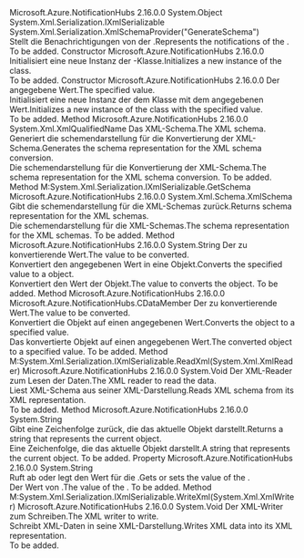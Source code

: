 <Type Name="CDataMember" FullName="Microsoft.Azure.NotificationHubs.CDataMember">
  <TypeSignature Language="C#" Value="public sealed class CDataMember : System.Xml.Serialization.IXmlSerializable" />
  <TypeSignature Language="ILAsm" Value=".class public auto ansi sealed beforefieldinit CDataMember extends System.Object implements class System.Xml.Serialization.IXmlSerializable" />
  <TypeSignature Language="DocId" Value="T:Microsoft.Azure.NotificationHubs.CDataMember" />
  <TypeSignature Language="VB.NET" Value="Public NotInheritable Class CDataMember&#xA;Implements IXmlSerializable" />
  <TypeSignature Language="F#" Value="type CDataMember = class&#xA;    interface IXmlSerializable" />
  <AssemblyInfo>
    <AssemblyName>Microsoft.Azure.NotificationHubs</AssemblyName>
    <AssemblyVersion>2.16.0.0</AssemblyVersion>
  </AssemblyInfo>
  <Base>
    <BaseTypeName>System.Object</BaseTypeName>
  </Base>
  <Interfaces>
    <Interface>
      <InterfaceName>System.Xml.Serialization.IXmlSerializable</InterfaceName>
    </Interface>
  </Interfaces>
  <Attributes>
    <Attribute>
      <AttributeName>System.Xml.Serialization.XmlSchemaProvider("GenerateSchema")</AttributeName>
    </Attribute>
  </Attributes>
  <Docs>
    <summary><span data-ttu-id="a8f03-101">Stellt die Benachrichtigungen von der <see cref="T:Microsoft.Azure.NotificationHubs.CDataMember" />.</span><span class="sxs-lookup"><span data-stu-id="a8f03-101">Represents the notifications of the <see cref="T:Microsoft.Azure.NotificationHubs.CDataMember" />.</span></span></summary>
    <remarks>To be added.</remarks>
  </Docs>
  <Members>
    <Member MemberName=".ctor">
      <MemberSignature Language="C#" Value="public CDataMember ();" />
      <MemberSignature Language="ILAsm" Value=".method public hidebysig specialname rtspecialname instance void .ctor() cil managed" />
      <MemberSignature Language="DocId" Value="M:Microsoft.Azure.NotificationHubs.CDataMember.#ctor" />
      <MemberSignature Language="VB.NET" Value="Public Sub New ()" />
      <MemberType>Constructor</MemberType>
      <AssemblyInfo>
        <AssemblyName>Microsoft.Azure.NotificationHubs</AssemblyName>
        <AssemblyVersion>2.16.0.0</AssemblyVersion>
      </AssemblyInfo>
      <Parameters />
      <Docs>
        <summary><span data-ttu-id="a8f03-102">Initialisiert eine neue Instanz der <see cref="T:Microsoft.Azure.NotificationHubs.CDataMember" />-Klasse.</span><span class="sxs-lookup"><span data-stu-id="a8f03-102">Initializes a new instance of the <see cref="T:Microsoft.Azure.NotificationHubs.CDataMember" /> class.</span></span></summary>
        <remarks>To be added.</remarks>
      </Docs>
    </Member>
    <Member MemberName=".ctor">
      <MemberSignature Language="C#" Value="public CDataMember (string value);" />
      <MemberSignature Language="ILAsm" Value=".method public hidebysig specialname rtspecialname instance void .ctor(string value) cil managed" />
      <MemberSignature Language="DocId" Value="M:Microsoft.Azure.NotificationHubs.CDataMember.#ctor(System.String)" />
      <MemberSignature Language="VB.NET" Value="Public Sub New (value As String)" />
      <MemberSignature Language="F#" Value="new Microsoft.Azure.NotificationHubs.CDataMember : string -&gt; Microsoft.Azure.NotificationHubs.CDataMember" Usage="new Microsoft.Azure.NotificationHubs.CDataMember value" />
      <MemberType>Constructor</MemberType>
      <AssemblyInfo>
        <AssemblyName>Microsoft.Azure.NotificationHubs</AssemblyName>
        <AssemblyVersion>2.16.0.0</AssemblyVersion>
      </AssemblyInfo>
      <Parameters>
        <Parameter Name="value" Type="System.String" />
      </Parameters>
      <Docs>
        <param name="value"><span data-ttu-id="a8f03-103">Der angegebene Wert.</span><span class="sxs-lookup"><span data-stu-id="a8f03-103">The specified value.</span></span></param>
        <summary><span data-ttu-id="a8f03-104">Initialisiert eine neue Instanz der dem <see cref="T:Microsoft.Azure.NotificationHubs.CDataMember" /> Klasse mit dem angegebenen Wert.</span><span class="sxs-lookup"><span data-stu-id="a8f03-104">Initializes a new instance of the <see cref="T:Microsoft.Azure.NotificationHubs.CDataMember" /> class with the specified value.</span></span></summary>
        <remarks>To be added.</remarks>
      </Docs>
    </Member>
    <Member MemberName="GenerateSchema">
      <MemberSignature Language="C#" Value="public static System.Xml.XmlQualifiedName GenerateSchema (System.Xml.Schema.XmlSchemaSet xs);" />
      <MemberSignature Language="ILAsm" Value=".method public static hidebysig class System.Xml.XmlQualifiedName GenerateSchema(class System.Xml.Schema.XmlSchemaSet xs) cil managed" />
      <MemberSignature Language="DocId" Value="M:Microsoft.Azure.NotificationHubs.CDataMember.GenerateSchema(System.Xml.Schema.XmlSchemaSet)" />
      <MemberSignature Language="VB.NET" Value="Public Shared Function GenerateSchema (xs As XmlSchemaSet) As XmlQualifiedName" />
      <MemberSignature Language="F#" Value="static member GenerateSchema : System.Xml.Schema.XmlSchemaSet -&gt; System.Xml.XmlQualifiedName" Usage="Microsoft.Azure.NotificationHubs.CDataMember.GenerateSchema xs" />
      <MemberType>Method</MemberType>
      <AssemblyInfo>
        <AssemblyName>Microsoft.Azure.NotificationHubs</AssemblyName>
        <AssemblyVersion>2.16.0.0</AssemblyVersion>
      </AssemblyInfo>
      <ReturnValue>
        <ReturnType>System.Xml.XmlQualifiedName</ReturnType>
      </ReturnValue>
      <Parameters>
        <Parameter Name="xs" Type="System.Xml.Schema.XmlSchemaSet" />
      </Parameters>
      <Docs>
        <param name="xs"><span data-ttu-id="a8f03-105">Das XML-Schema.</span><span class="sxs-lookup"><span data-stu-id="a8f03-105">The XML schema.</span></span></param>
        <summary><span data-ttu-id="a8f03-106">Generiert die schemendarstellung für die Konvertierung der XML-Schema.</span><span class="sxs-lookup"><span data-stu-id="a8f03-106">Generates the schema representation for the XML schema conversion.</span></span></summary>
        <returns><span data-ttu-id="a8f03-107">Die schemendarstellung für die Konvertierung der XML-Schema.</span><span class="sxs-lookup"><span data-stu-id="a8f03-107">The schema representation for the XML schema conversion.</span></span></returns>
        <remarks>To be added.</remarks>
      </Docs>
    </Member>
    <Member MemberName="GetSchema">
      <MemberSignature Language="C#" Value="public System.Xml.Schema.XmlSchema GetSchema ();" />
      <MemberSignature Language="ILAsm" Value=".method public hidebysig newslot virtual instance class System.Xml.Schema.XmlSchema GetSchema() cil managed" />
      <MemberSignature Language="DocId" Value="M:Microsoft.Azure.NotificationHubs.CDataMember.GetSchema" />
      <MemberSignature Language="VB.NET" Value="Public Function GetSchema () As XmlSchema" />
      <MemberSignature Language="F#" Value="abstract member GetSchema : unit -&gt; System.Xml.Schema.XmlSchema&#xA;override this.GetSchema : unit -&gt; System.Xml.Schema.XmlSchema" Usage="cDataMember.GetSchema " />
      <MemberType>Method</MemberType>
      <Implements>
        <InterfaceMember>M:System.Xml.Serialization.IXmlSerializable.GetSchema</InterfaceMember>
      </Implements>
      <AssemblyInfo>
        <AssemblyName>Microsoft.Azure.NotificationHubs</AssemblyName>
        <AssemblyVersion>2.16.0.0</AssemblyVersion>
      </AssemblyInfo>
      <ReturnValue>
        <ReturnType>System.Xml.Schema.XmlSchema</ReturnType>
      </ReturnValue>
      <Parameters />
      <Docs>
        <summary><span data-ttu-id="a8f03-108">Gibt die schemendarstellung für die XML-Schemas zurück.</span><span class="sxs-lookup"><span data-stu-id="a8f03-108">Returns schema representation for the XML schemas.</span></span></summary>
        <returns><span data-ttu-id="a8f03-109">Die schemendarstellung für die XML-Schemas.</span><span class="sxs-lookup"><span data-stu-id="a8f03-109">The schema representation for the XML schemas.</span></span></returns>
        <remarks>To be added.</remarks>
      </Docs>
    </Member>
    <Member MemberName="op_Implicit">
      <MemberSignature Language="C#" Value="public static implicit operator string (Microsoft.Azure.NotificationHubs.CDataMember value);" />
      <MemberSignature Language="ILAsm" Value=".method public static hidebysig specialname string op_Implicit(class Microsoft.Azure.NotificationHubs.CDataMember value) cil managed" />
      <MemberSignature Language="DocId" Value="M:Microsoft.Azure.NotificationHubs.CDataMember.op_Implicit(Microsoft.Azure.NotificationHubs.CDataMember)~System.String" />
      <MemberSignature Language="VB.NET" Value="Public Shared Widening Operator CType (value As CDataMember) As String" />
      <MemberSignature Language="F#" Value="static member op_Implicit : Microsoft.Azure.NotificationHubs.CDataMember -&gt; string" Usage="Microsoft.Azure.NotificationHubs.CDataMember.op_Implicit value" />
      <MemberType>Method</MemberType>
      <AssemblyInfo>
        <AssemblyName>Microsoft.Azure.NotificationHubs</AssemblyName>
        <AssemblyVersion>2.16.0.0</AssemblyVersion>
      </AssemblyInfo>
      <ReturnValue>
        <ReturnType>System.String</ReturnType>
      </ReturnValue>
      <Parameters>
        <Parameter Name="value" Type="Microsoft.Azure.NotificationHubs.CDataMember" />
      </Parameters>
      <Docs>
        <param name="value"><span data-ttu-id="a8f03-110">Der zu konvertierende Wert.</span><span class="sxs-lookup"><span data-stu-id="a8f03-110">The value to be converted.</span></span></param>
        <summary><span data-ttu-id="a8f03-111">Konvertiert den angegebenen Wert in eine <see cref="T:Microsoft.Azure.NotificationHubs.CDataMember" /> Objekt.</span><span class="sxs-lookup"><span data-stu-id="a8f03-111">Converts the specified value to a <see cref="T:Microsoft.Azure.NotificationHubs.CDataMember" /> object.</span></span></summary>
        <returns><span data-ttu-id="a8f03-112">Konvertiert den Wert der <see cref="T:Microsoft.Azure.NotificationHubs.CDataMember" /> Objekt.</span><span class="sxs-lookup"><span data-stu-id="a8f03-112">The value to converts the <see cref="T:Microsoft.Azure.NotificationHubs.CDataMember" /> object.</span></span></returns>
        <remarks>To be added.</remarks>
      </Docs>
    </Member>
    <Member MemberName="op_Implicit">
      <MemberSignature Language="C#" Value="public static implicit operator Microsoft.Azure.NotificationHubs.CDataMember (string value);" />
      <MemberSignature Language="ILAsm" Value=".method public static hidebysig specialname class Microsoft.Azure.NotificationHubs.CDataMember op_Implicit(string value) cil managed" />
      <MemberSignature Language="DocId" Value="M:Microsoft.Azure.NotificationHubs.CDataMember.op_Implicit(System.String)~Microsoft.Azure.NotificationHubs.CDataMember" />
      <MemberSignature Language="VB.NET" Value="Public Shared Widening Operator CType (value As String) As CDataMember" />
      <MemberSignature Language="F#" Value="static member op_Implicit : string -&gt; Microsoft.Azure.NotificationHubs.CDataMember" Usage="Microsoft.Azure.NotificationHubs.CDataMember.op_Implicit value" />
      <MemberType>Method</MemberType>
      <AssemblyInfo>
        <AssemblyName>Microsoft.Azure.NotificationHubs</AssemblyName>
        <AssemblyVersion>2.16.0.0</AssemblyVersion>
      </AssemblyInfo>
      <ReturnValue>
        <ReturnType>Microsoft.Azure.NotificationHubs.CDataMember</ReturnType>
      </ReturnValue>
      <Parameters>
        <Parameter Name="value" Type="System.String" />
      </Parameters>
      <Docs>
        <param name="value"><span data-ttu-id="a8f03-113">Der zu konvertierende Wert.</span><span class="sxs-lookup"><span data-stu-id="a8f03-113">The value to be converted.</span></span></param>
        <summary><span data-ttu-id="a8f03-114">Konvertiert die <see cref="T:Microsoft.Azure.NotificationHubs.CDataMember" /> Objekt auf einen angegebenen Wert.</span><span class="sxs-lookup"><span data-stu-id="a8f03-114">Converts the <see cref="T:Microsoft.Azure.NotificationHubs.CDataMember" /> object to a specified value.</span></span></summary>
        <returns><span data-ttu-id="a8f03-115">Das konvertierte <see cref="T:Microsoft.Azure.NotificationHubs.CDataMember" /> Objekt auf einen angegebenen Wert.</span><span class="sxs-lookup"><span data-stu-id="a8f03-115">The converted <see cref="T:Microsoft.Azure.NotificationHubs.CDataMember" /> object to a specified value.</span></span></returns>
        <remarks>To be added.</remarks>
      </Docs>
    </Member>
    <Member MemberName="ReadXml">
      <MemberSignature Language="C#" Value="public void ReadXml (System.Xml.XmlReader reader);" />
      <MemberSignature Language="ILAsm" Value=".method public hidebysig newslot virtual instance void ReadXml(class System.Xml.XmlReader reader) cil managed" />
      <MemberSignature Language="DocId" Value="M:Microsoft.Azure.NotificationHubs.CDataMember.ReadXml(System.Xml.XmlReader)" />
      <MemberSignature Language="VB.NET" Value="Public Sub ReadXml (reader As XmlReader)" />
      <MemberSignature Language="F#" Value="abstract member ReadXml : System.Xml.XmlReader -&gt; unit&#xA;override this.ReadXml : System.Xml.XmlReader -&gt; unit" Usage="cDataMember.ReadXml reader" />
      <MemberType>Method</MemberType>
      <Implements>
        <InterfaceMember>M:System.Xml.Serialization.IXmlSerializable.ReadXml(System.Xml.XmlReader)</InterfaceMember>
      </Implements>
      <AssemblyInfo>
        <AssemblyName>Microsoft.Azure.NotificationHubs</AssemblyName>
        <AssemblyVersion>2.16.0.0</AssemblyVersion>
      </AssemblyInfo>
      <ReturnValue>
        <ReturnType>System.Void</ReturnType>
      </ReturnValue>
      <Parameters>
        <Parameter Name="reader" Type="System.Xml.XmlReader" />
      </Parameters>
      <Docs>
        <param name="reader"><span data-ttu-id="a8f03-116">Der XML-Reader zum Lesen der Daten.</span><span class="sxs-lookup"><span data-stu-id="a8f03-116">The XML reader to read the data.</span></span></param>
        <summary><span data-ttu-id="a8f03-117">Liest XML-Schema aus seiner XML-Darstellung.</span><span class="sxs-lookup"><span data-stu-id="a8f03-117">Reads XML schema from its XML representation.</span></span></summary>
        <remarks>To be added.</remarks>
      </Docs>
    </Member>
    <Member MemberName="ToString">
      <MemberSignature Language="C#" Value="public override string ToString ();" />
      <MemberSignature Language="ILAsm" Value=".method public hidebysig virtual instance string ToString() cil managed" />
      <MemberSignature Language="DocId" Value="M:Microsoft.Azure.NotificationHubs.CDataMember.ToString" />
      <MemberSignature Language="VB.NET" Value="Public Overrides Function ToString () As String" />
      <MemberSignature Language="F#" Value="override this.ToString : unit -&gt; string" Usage="cDataMember.ToString " />
      <MemberType>Method</MemberType>
      <AssemblyInfo>
        <AssemblyName>Microsoft.Azure.NotificationHubs</AssemblyName>
        <AssemblyVersion>2.16.0.0</AssemblyVersion>
      </AssemblyInfo>
      <ReturnValue>
        <ReturnType>System.String</ReturnType>
      </ReturnValue>
      <Parameters />
      <Docs>
        <summary><span data-ttu-id="a8f03-118">Gibt eine Zeichenfolge zurück, die das aktuelle Objekt darstellt.</span><span class="sxs-lookup"><span data-stu-id="a8f03-118">Returns a string that represents the current object.</span></span></summary>
        <returns><span data-ttu-id="a8f03-119">Eine Zeichenfolge, die das aktuelle Objekt darstellt.</span><span class="sxs-lookup"><span data-stu-id="a8f03-119">A string that represents the current object.</span></span></returns>
        <remarks>To be added.</remarks>
      </Docs>
    </Member>
    <Member MemberName="Value">
      <MemberSignature Language="C#" Value="public string Value { get; set; }" />
      <MemberSignature Language="ILAsm" Value=".property instance string Value" />
      <MemberSignature Language="DocId" Value="P:Microsoft.Azure.NotificationHubs.CDataMember.Value" />
      <MemberSignature Language="VB.NET" Value="Public Property Value As String" />
      <MemberSignature Language="F#" Value="member this.Value : string with get, set" Usage="Microsoft.Azure.NotificationHubs.CDataMember.Value" />
      <MemberType>Property</MemberType>
      <AssemblyInfo>
        <AssemblyName>Microsoft.Azure.NotificationHubs</AssemblyName>
        <AssemblyVersion>2.16.0.0</AssemblyVersion>
      </AssemblyInfo>
      <ReturnValue>
        <ReturnType>System.String</ReturnType>
      </ReturnValue>
      <Docs>
        <summary><span data-ttu-id="a8f03-120">Ruft ab oder legt den Wert für die <see cref="T:Microsoft.Azure.NotificationHubs.CDataMember" />.</span><span class="sxs-lookup"><span data-stu-id="a8f03-120">Gets or sets the value of the <see cref="T:Microsoft.Azure.NotificationHubs.CDataMember" />.</span></span></summary>
        <value><span data-ttu-id="a8f03-121">Der Wert von <see cref="T:Microsoft.Azure.NotificationHubs.CDataMember" />.</span><span class="sxs-lookup"><span data-stu-id="a8f03-121">The value of the <see cref="T:Microsoft.Azure.NotificationHubs.CDataMember" />.</span></span></value>
        <remarks>To be added.</remarks>
      </Docs>
    </Member>
    <Member MemberName="WriteXml">
      <MemberSignature Language="C#" Value="public void WriteXml (System.Xml.XmlWriter writer);" />
      <MemberSignature Language="ILAsm" Value=".method public hidebysig newslot virtual instance void WriteXml(class System.Xml.XmlWriter writer) cil managed" />
      <MemberSignature Language="DocId" Value="M:Microsoft.Azure.NotificationHubs.CDataMember.WriteXml(System.Xml.XmlWriter)" />
      <MemberSignature Language="VB.NET" Value="Public Sub WriteXml (writer As XmlWriter)" />
      <MemberSignature Language="F#" Value="abstract member WriteXml : System.Xml.XmlWriter -&gt; unit&#xA;override this.WriteXml : System.Xml.XmlWriter -&gt; unit" Usage="cDataMember.WriteXml writer" />
      <MemberType>Method</MemberType>
      <Implements>
        <InterfaceMember>M:System.Xml.Serialization.IXmlSerializable.WriteXml(System.Xml.XmlWriter)</InterfaceMember>
      </Implements>
      <AssemblyInfo>
        <AssemblyName>Microsoft.Azure.NotificationHubs</AssemblyName>
        <AssemblyVersion>2.16.0.0</AssemblyVersion>
      </AssemblyInfo>
      <ReturnValue>
        <ReturnType>System.Void</ReturnType>
      </ReturnValue>
      <Parameters>
        <Parameter Name="writer" Type="System.Xml.XmlWriter" />
      </Parameters>
      <Docs>
        <param name="writer"><span data-ttu-id="a8f03-122">Der XML-Writer zum Schreiben.</span><span class="sxs-lookup"><span data-stu-id="a8f03-122">The XML writer to write.</span></span></param>
        <summary><span data-ttu-id="a8f03-123">Schreibt XML-Daten in seine XML-Darstellung.</span><span class="sxs-lookup"><span data-stu-id="a8f03-123">Writes XML data into its XML representation.</span></span></summary>
        <remarks>To be added.</remarks>
      </Docs>
    </Member>
  </Members>
</Type>
